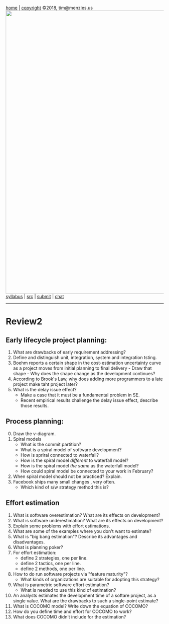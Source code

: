 [home](http://tiny.cc/seng18) |
[copyright](https://github.com/txt/seng18/blob/master/LICENSE.md) &copy;2018, tim&commat;menzies.us
<br>
[<img width=900 src="https://raw.githubusercontent.com/txt/seng18/master/img/banner.png">](http://tiny.cc/seng18)<br>
[syllabus](https://github.com/txt/seng18/blob/master/doc/syllabus.md) |
[src](https://github.com/txt/seng18/tree/master/src) |
[submit](http://tiny.cc/seng18give) |
[chat](https://seng18.slack.com/)


______


# Review2  

## Early lifecycle project planning:

1.    What are drawbacks of early requirement addressing?
2.    Define and distinguish unit, integration, system and integration tsting.
3.    Boehm reports a certain shape in the cost-estimation uncertainty curve as a project moves from initial planning to final delivery
    - Draw that shape
     - Why does the  shape change as the development continues?
4. According to Brook's Law, why does adding more programmers to a late project make taht project later?
5.  What is the delay issue effect? 
     - Make a case that it must be a fundamental problem in SE.
     - Recent empirical results challenge the delay issue effect, describe those results.

## Process planning:

0.    Draw the v-diagram.
1.    Spiral models
       - What is the commit partition?
       - What is a spiral model of software development?
       - How is spriral connected to waterfall?
      - How is the spiral model _different_ to waterfall model?
      - How is the spiral model _the same_ as the waterfall model?
      - How could spiral model be connected to your work in February?
2.    When spiral model should not be practiced? Explain.
3.    Facebook ships many small  changes , very often.
      -  Which kind of s/w strategy method this is? 

## Effort estimation

1. What is software overestimation? What are its effects on development?
2. What is software underestimation? What are its effects on development?
3. Explain some problems with effort estimations.
4. What are some of the examples where you don't want to estimate?
5. What is "big bang estimation"? Describe its advantages and disadvantages.
6. What is planning poker?
6. For effort estimation: 
     - define 2 strategies, one per line.
     - define 2 tactics, one per line.
     - define 2 methods, one per line.
7. How to do run software projects via "feature maturity"?
     - What kinds of organizations are suitable for adopting this strategy?
8. What is parametric software effort estimation?
    - What is needed to use this kind of estimation?
9. An analysts estimates the development time of a softare project, as a single value. What are the drawbacks to such a single-point estimate?
10. What is COCOMO model? Write down the equation of COCOMO?
11. How do you define time and effort for COCOMO to work?
12. What does COCOMO didn’t include for the estimation?

